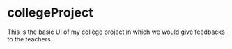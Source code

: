 # collegeProject
This is the basic UI of my college project in which we would give feedbacks to the teachers.
